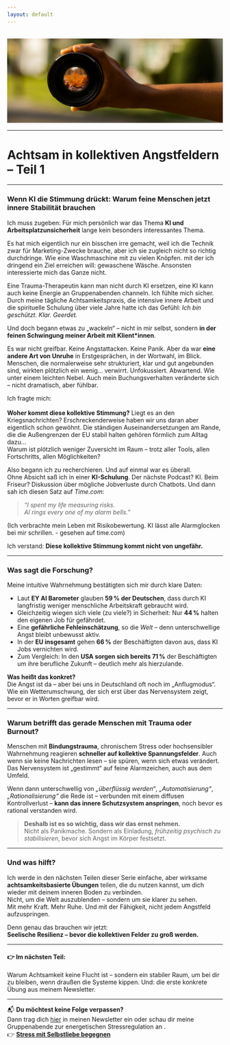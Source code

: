 ```yaml
---
layout: default
---
```

<br/>
<img src="/assets/2025-06-26_Achtsamkeit und KI - positive Aussicht.jpg" alt="" style="max-width:100%"/>

<p></p>

---
# Achtsam in kollektiven Angstfeldern – Teil 1
---

### Wenn KI die Stimmung drückt: Warum feine Menschen jetzt innere Stabilität brauchen

Ich muss zugeben: Für mich persönlich war das Thema **KI und Arbeitsplatzunsicherheit** lange kein besonders interessantes Thema. 

Es hat mich eigentlich nur ein bisschen irre gemacht, weil ich die Technik zwar für Marketing-Zwecke brauche, aber ich sie zugleich nicht so richtig durchdringe. Wie eine Waschmaschine mit zu vielen Knöpfen. mit der ich dringend ein Ziel erreichen will: gewaschene Wäsche. Ansonsten interessierte mich das Ganze nicht. 

Eine Trauma-Therapeutin kann man nicht durch KI ersetzen, eine KI kann auch keine Energie an Gruppenabenden channeln. Ich fühlte mich sicher. Durch meine tägliche Achtsamkeitspraxis, die intensive innere Arbeit und die spirituelle Schulung über viele Jahre hatte ich das Gefühl: *Ich bin geschützt. Klar. Geerdet.*

Und doch begann etwas zu „wackeln“ – nicht in mir selbst, sondern **in der feinen Schwingung meiner Arbeit mit Klient*innen**.

Es war nicht greifbar. Keine Angstattacken. Keine Panik. Aber da war **eine andere Art von Unruhe** in Erstgesprächen, in der Wortwahl, im Blick. Menschen, die normalerweise sehr strukturiert, klar und gut angebunden sind, wirkten plötzlich ein wenig... verwirrt. Unfokussiert. Abwartend. Wie unter einem leichten Nebel. Auch mein Buchungsverhalten veränderte sich – nicht dramatisch, aber fühlbar.  

Ich fragte mich:  
<br/>
**Woher kommt diese kollektive Stimmung?** Liegt es an den Kriegsnachrichten? Erschreckenderweise haben wir uns daran aber eigentlich schon gewöhnt. Die ständigen Auseinandersetzungen am Rande, die die Außengrenzen der EU stabil halten gehören förmlich zum Alltag dazu... 
<br/>
Warum ist plötzlich weniger Zuversicht im Raum – trotz aller Tools, allen Fortschritts, allen Möglichkeiten?

Also begann ich zu recherchieren. Und auf einmal war es überall.  
Ohne Absicht saß ich in einer **KI-Schulung**. Der nächste Podcast? KI. Beim Friseur? Diskussion über mögliche Jobverluste durch Chatbots. Und dann sah ich diesen Satz auf *Time.com*:

> *“I spent my life measuring risks.  
> AI rings every one of my alarm bells.”*

(Ich verbrachte mein Leben mit Risikobewertung. KI lässt alle  Alarmglocken bei mir schrillen. - gesehen auf time.com) 

Ich verstand: **Diese kollektive Stimmung kommt nicht von ungefähr.**

---

### Was sagt die Forschung?

Meine intuitive Wahrnehmung bestätigten sich mir durch klare Daten:

- Laut **EY AI Barometer** glauben **59 % der Deutschen**, dass durch KI langfristig weniger menschliche Arbeitskraft gebraucht wird.  
- Gleichzeitig wiegen sich viele (zu viele?) in Sicherheit: Nur **44 %** halten den eigenen Job für gefährdet.  
- Eine **gefährliche Fehleinschätzung**, so die *Welt* – denn unterschwellige Angst bleibt unbewusst aktiv.  
- In der **EU insgesamt** gehen **66 %** der Beschäftigten davon aus, dass KI Jobs vernichten wird.  
- Zum Vergleich: In den **USA sorgen sich bereits 71 %** der Beschäftigten um ihre berufliche Zukunft – deutlich mehr als hierzulande.

**Was heißt das konkret?**  
Die Angst ist da – aber bei uns in Deutschland oft noch im „Anflugmodus“. Wie ein Wetterumschwung, der sich erst über das Nervensystem zeigt, bevor er in Worten greifbar wird.

---

### Warum betrifft das gerade Menschen mit Trauma oder Burnout?

Menschen mit **Bindungstrauma**, chronischem Stress oder hochsensibler Wahrnehmung reagieren **schneller auf kollektive Spannungsfelder**. Auch wenn sie keine Nachrichten lesen – sie spüren, wenn sich etwas verändert.  
Das Nervensystem ist „gestimmt“ auf feine Alarmzeichen, auch aus dem Umfeld.

Wenn dann unterschwellig von *„überflüssig werden“*, *„Automatisierung“*, *„Rationalisierung“* die Rede ist – verbunden mit einem diffusen Kontrollverlust – **kann das innere Schutzsystem anspringen**, noch bevor es rational verstanden wird.

> **Deshalb ist es so wichtig, dass wir das ernst nehmen.**  
> Nicht als Panikmache. Sondern als Einladung, *frühzeitig psychisch zu stabilisieren*, bevor sich Angst im Körper festsetzt.

---

### Und was hilft?

Ich werde in den nächsten Teilen dieser Serie einfache, aber wirksame **achtsamkeitsbasierte Übungen** teilen, die du nutzen kannst, um dich wieder mit deinem inneren Boden zu verbinden.  
Nicht, um die Welt auszublenden – sondern um sie klarer zu sehen.  
Mit mehr Kraft. Mehr Ruhe. Und mit der Fähigkeit, nicht jedem Angstfeld aufzuspringen.

Denn genau das brauchen wir jetzt:  
**Seelische Resilienz – bevor die kollektiven Felder zu groß werden.**

---

#### 👉 Im nächsten Teil:
Warum Achtsamkeit keine Flucht ist – sondern ein stabiler Raum, um bei dir zu bleiben, wenn draußen die Systeme kippen. Und: die erste konkrete Übung aus meinem Newsletter.

---

📬 **Du möchtest keine Folge verpassen?**  
Dann trag dich [hier](/2021/04/21/Landingspage-Newsletteranmeldung.html) in meinen Newsletter ein oder schau dir meine Gruppenabende zur energetischen Stressregulation an .  
👉 [**Stress mit Selbstliebe begegnen**](/2023/02/10/Gruppenabende-Meditationsreisen.html)
```


